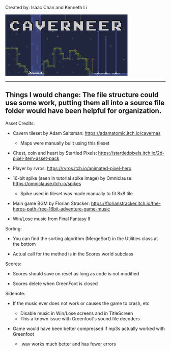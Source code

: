 Created by: Isaac Chan and Kenneth Li

![Title Screen Preview](images/TitleScreen.png?raw=true "Preview")

------------------------------------------------------------------------
Things I would change: The file structure could use some work, putting them all into a source file folder
would have been helpful for organization.
------------------------------------------------------------------------
Asset Credits:
- Cavern tileset by Adam Saltsman: https://adamatomic.itch.io/cavernas
	- Maps were manually built using this tileset

- Chest, coin and heart by Startled Pixels: https://startledpixels.itch.io/2d-pixel-item-asset-pack

- Player by rvros: https://rvros.itch.io/animated-pixel-hero

- 16-bit spike (seen in tutorial spike image) by Omniclause: https://omniclause.itch.io/spikes
	- Spike used in tileset was made manually to fit 8x8 tile

- Main game BGM by Florian Stracker: https://florianstracker.itch.io/the-heros-path-free-16bit-adventure-game-music

- Win/Lose music from Final Fantasy II

Sorting:
- You can find the sorting algorithm (MergeSort) in the Utilities class at the bottom

- Actual call for the method is in the Scores world subclass

Scores:
- Scores should save on reset as long as code is not modified

- Scores delete when GreenFoot is closed

Sidenote:
- If the music ever does not work or causes the game to crash, etc
	- Disable music in Win/Lose screens and in TitleScreen
	- This a known issue with Greenfoot's sound file decoders

- Game would have been better compressed if mp3s actually worked with Greenfoot
	- .wav works much better and has fewer errors

